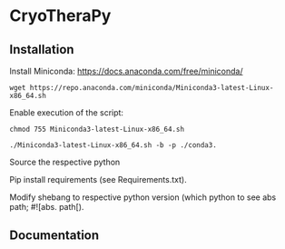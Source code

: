 CryoTheraPy
==========


## Installation
Install Miniconda: 
https://docs.anaconda.com/free/miniconda/ 
```
wget https://repo.anaconda.com/miniconda/Miniconda3-latest-Linux-x86_64.sh
```
Enable execution of the script:
```
chmod 755 Miniconda3-latest-Linux-x86_64.sh
```
```
./Miniconda3-latest-Linux-x86_64.sh -b -p ./conda3.
```

Source the respective python

Pip install requirements (see Requirements.txt).

Modify shebang to respective python version (which python to see abs path; #![abs. path[).


## Documentation
